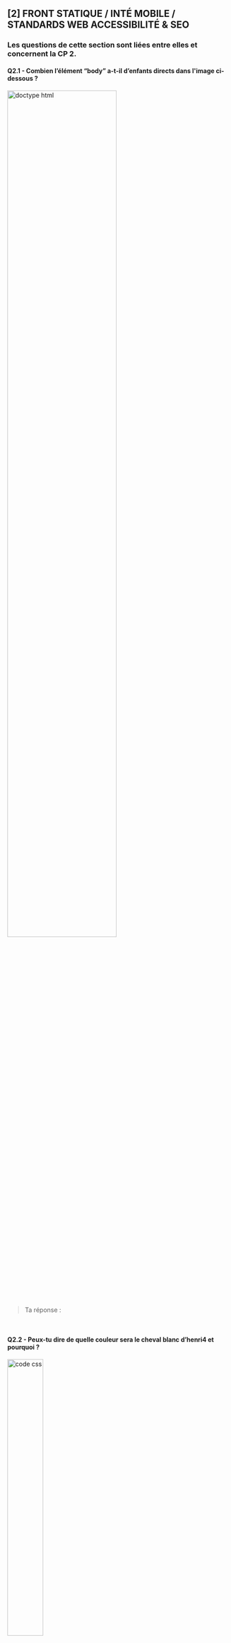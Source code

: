 ## **[2] FRONT STATIQUE / INTÉ MOBILE / STANDARDS WEB ACCESSIBILITÉ & SEO**

### Les questions de cette section sont liées entre elles et concernent la CP 2.

#### Q2.1 - Combien l’élément “body” a-t-il d’enfants directs dans l'image ci-dessous ?

<img src="img/code-html.png" alt="doctype html" width="70%" />

> Ta réponse : 

&nbsp;

#### Q2.2 - Peux-tu dire de quelle couleur sera le cheval blanc d’henri4 et pourquoi ?

<img src="img/code-css.png" alt="code css" width="40%" />

> Ta réponse : 

&nbsp;

#### Q2.3 - Qu’ajouterais-tu au fichier CSS pour faire en sorte que les noms des caméléons (Riri, Fifi et Loulou) s’affichent côte à côte plutôt que les uns en dessous des autres ? Pense à bien préciser le style à appliquer ainsi que l’élément sur lequel ce style doit être appliqué.

> Ta réponse : 

    Tu tentes un bout de code ?
    xxx

&nbsp;

#### Q2.4 - Qu’ajouterais-tu au fichier CSS pour faire en sorte que, lorsque le site est affiché dans une fenêtre de moins de 800 pixels de large, le footer disparaisse ?

> Ta réponse : 

    Tu tentes un bout de code ?
    xxx

&nbsp;

#### Q2.5 - La ligne contenue dans l'image suivante est-elle correcte ? Si non, que changerais-tu et pourquoi ?

<img src="img/code-image.png" alt="code html image" width="50%" />

> Ta réponse : 

&nbsp;

---

[C'est fait, on va voir la CP 3 ?](CP3.md)